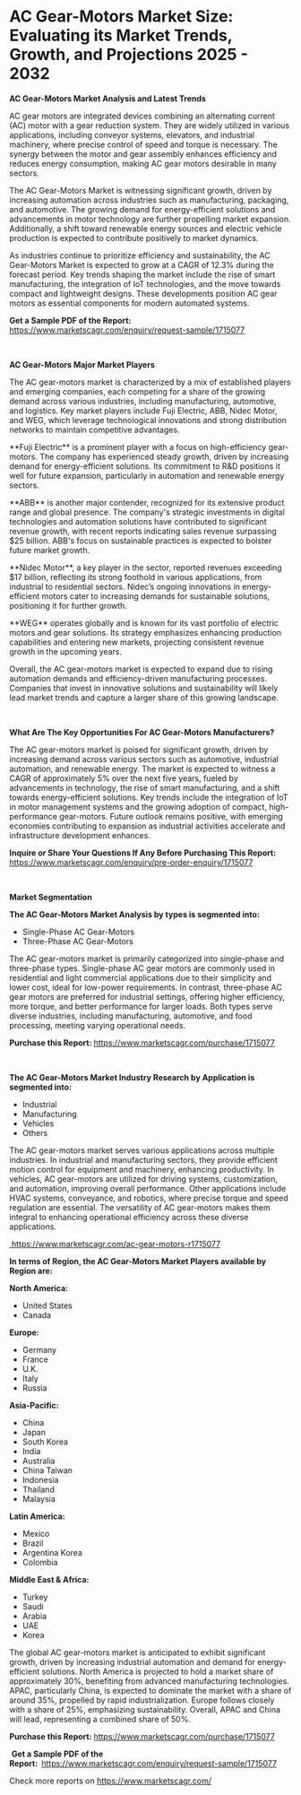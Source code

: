 <p><h1>AC Gear-Motors Market Size: Evaluating its Market Trends, Growth, and Projections 2025 - 2032</h1></p><p><strong>AC Gear-Motors Market Analysis and Latest Trends</strong></p>
<p><p>AC gear motors are integrated devices combining an alternating current (AC) motor with a gear reduction system. They are widely utilized in various applications, including conveyor systems, elevators, and industrial machinery, where precise control of speed and torque is necessary. The synergy between the motor and gear assembly enhances efficiency and reduces energy consumption, making AC gear motors desirable in many sectors.</p><p>The AC Gear-Motors Market is witnessing significant growth, driven by increasing automation across industries such as manufacturing, packaging, and automotive. The growing demand for energy-efficient solutions and advancements in motor technology are further propelling market expansion. Additionally, a shift toward renewable energy sources and electric vehicle production is expected to contribute positively to market dynamics.</p><p>As industries continue to prioritize efficiency and sustainability, the AC Gear-Motors Market is expected to grow at a CAGR of 12.3% during the forecast period. Key trends shaping the market include the rise of smart manufacturing, the integration of IoT technologies, and the move towards compact and lightweight designs. These developments position AC gear motors as essential components for modern automated systems.</p></p>
<p><strong>Get a Sample PDF of the Report:&nbsp;</strong> <a href="https://www.marketscagr.com/enquiry/request-sample/1715077?utm_campaign=1999&utm_medium=2&utm_source=Github&utm_content=ia&utm_term=11012025&utm_id=ac-gear-motors">https://www.marketscagr.com/enquiry/request-sample/1715077</a></p>
<p>&nbsp;</p>
<p><strong>AC Gear-Motors Major Market Players</strong></p>
<p><p>The AC gear-motors market is characterized by a mix of established players and emerging companies, each competing for a share of the growing demand across various industries, including manufacturing, automotive, and logistics. Key market players include Fuji Electric, ABB, Nidec Motor, and WEG, which leverage technological innovations and strong distribution networks to maintain competitive advantages.</p><p>**Fuji Electric** is a prominent player with a focus on high-efficiency gear-motors. The company has experienced steady growth, driven by increasing demand for energy-efficient solutions. Its commitment to R&D positions it well for future expansion, particularly in automation and renewable energy sectors.</p><p>**ABB** is another major contender, recognized for its extensive product range and global presence. The company's strategic investments in digital technologies and automation solutions have contributed to significant revenue growth, with recent reports indicating sales revenue surpassing $25 billion. ABB's focus on sustainable practices is expected to bolster future market growth.</p><p>**Nidec Motor**, a key player in the sector, reported revenues exceeding $17 billion, reflecting its strong foothold in various applications, from industrial to residential sectors. Nidec’s ongoing innovations in energy-efficient motors cater to increasing demands for sustainable solutions, positioning it for further growth.</p><p>**WEG** operates globally and is known for its vast portfolio of electric motors and gear solutions. Its strategy emphasizes enhancing production capabilities and entering new markets, projecting consistent revenue growth in the upcoming years.</p><p>Overall, the AC gear-motors market is expected to expand due to rising automation demands and efficiency-driven manufacturing processes. Companies that invest in innovative solutions and sustainability will likely lead market trends and capture a larger share of this growing landscape.</p></p>
<p>&nbsp;</p>
<p><strong>What Are The Key Opportunities For AC Gear-Motors Manufacturers?</strong></p>
<p><p>The AC gear-motors market is poised for significant growth, driven by increasing demand across various sectors such as automotive, industrial automation, and renewable energy. The market is expected to witness a CAGR of approximately 5% over the next five years, fueled by advancements in technology, the rise of smart manufacturing, and a shift towards energy-efficient solutions. Key trends include the integration of IoT in motor management systems and the growing adoption of compact, high-performance gear-motors. Future outlook remains positive, with emerging economies contributing to expansion as industrial activities accelerate and infrastructure development enhances.</p></p>
<p><strong>Inquire or Share Your Questions If Any Before Purchasing This Report:</strong> <a href="https://www.marketscagr.com/enquiry/pre-order-enquiry/1715077?utm_campaign=1999&utm_medium=2&utm_source=Github&utm_content=ia&utm_term=11012025&utm_id=ac-gear-motors">https://www.marketscagr.com/enquiry/pre-order-enquiry/1715077</a></p>
<p>&nbsp;</p>
<p><strong>Market Segmentation</strong></p>
<p><strong>The AC Gear-Motors Market Analysis by types is segmented into:</strong></p>
<p><ul><li>Single-Phase AC Gear-Motors</li><li>Three-Phase AC Gear-Motors</li></ul></p>
<p><p>The AC gear-motors market is primarily categorized into single-phase and three-phase types. Single-phase AC gear motors are commonly used in residential and light commercial applications due to their simplicity and lower cost, ideal for low-power requirements. In contrast, three-phase AC gear motors are preferred for industrial settings, offering higher efficiency, more torque, and better performance for larger loads. Both types serve diverse industries, including manufacturing, automotive, and food processing, meeting varying operational needs.</p></p>
<p><strong>Purchase this Report:&nbsp;</strong><a href="https://www.marketscagr.com/purchase/1715077?utm_campaign=1999&utm_medium=2&utm_source=Github&utm_content=ia&utm_term=11012025&utm_id=ac-gear-motors">https://www.marketscagr.com/purchase/1715077</a></p>
<p>&nbsp;</p>
<p><strong>The AC Gear-Motors Market Industry Research by Application is segmented into:</strong></p>
<p><ul><li>Industrial</li><li>Manufacturing</li><li>Vehicles</li><li>Others</li></ul></p>
<p><p>The AC gear-motors market serves various applications across multiple industries. In industrial and manufacturing sectors, they provide efficient motion control for equipment and machinery, enhancing productivity. In vehicles, AC gear-motors are utilized for driving systems, customization, and automation, improving overall performance. Other applications include HVAC systems, conveyance, and robotics, where precise torque and speed regulation are essential. The versatility of AC gear-motors makes them integral to enhancing operational efficiency across these diverse applications.</p></p>
<p><a href="https://www.marketscagr.com/ac-gear-motors-r1715077?utm_campaign=1999&utm_medium=2&utm_source=Github&utm_content=ia&utm_term=11012025&utm_id=ac-gear-motors">&nbsp;https://www.marketscagr.com/ac-gear-motors-r1715077</a></p>
<p><strong>In terms of Region, the AC Gear-Motors Market Players available by Region are:</strong></p>
<p>
    <p> <strong> North America: </strong>
        <ul>
            <li>United States</li>
            <li>Canada</li>
        </ul>
        </p> 
    <p> <strong> Europe: </strong>
        <ul>
            <li>Germany</li>
            <li>France</li>
            <li>U.K.</li>
            <li>Italy</li>
            <li>Russia</li>
        </ul>
        </p> 
    <p> <strong> Asia-Pacific: </strong>
        <ul>
            <li>China</li>
            <li>Japan</li>
            <li>South Korea</li>
            <li>India</li>
            <li>Australia</li>
            <li>China Taiwan</li>
            <li>Indonesia</li>
            <li>Thailand</li>
            <li>Malaysia</li>
        </ul>
        </p> 
    <p> <strong> Latin America: </strong>
        <ul>
            <li>Mexico</li>
            <li>Brazil</li>
            <li>Argentina Korea</li>
            <li>Colombia</li>
        </ul>
        </p> 
    <p> <strong> Middle East & Africa: </strong>
        <ul>
            <li>Turkey</li>
            <li>Saudi</li>
            <li>Arabia</li>
            <li>UAE</li>
            <li>Korea</li>
        </ul>
    </p>
    </p>
<p><p>The global AC gear-motors market is anticipated to exhibit significant growth, driven by increasing industrial automation and demand for energy-efficient solutions. North America is projected to hold a market share of approximately 30%, benefiting from advanced manufacturing technologies. APAC, particularly China, is expected to dominate the market with a share of around 35%, propelled by rapid industrialization. Europe follows closely with a share of 25%, emphasizing sustainability. Overall, APAC and China will lead, representing a combined share of 50%.</p></p>
<p><strong>Purchase this Report: </strong><a href="https://www.marketscagr.com/purchase/1715077?utm_campaign=1999&utm_medium=2&utm_source=Github&utm_content=ia&utm_term=11012025&utm_id=ac-gear-motors">https://www.marketscagr.com/purchase/1715077</a></p>
<p>&nbsp;<strong>Get a Sample PDF of the Report:&nbsp;&nbsp;</strong><a href="https://www.marketscagr.com/enquiry/request-sample/1715077?utm_campaign=1999&utm_medium=2&utm_source=Github&utm_content=ia&utm_term=11012025&utm_id=ac-gear-motors">https://www.marketscagr.com/enquiry/request-sample/1715077</a></p>
<p><strong></strong></p>
<p>Check more reports on <a href="https://www.marketscagr.com/?utm_campaign=1999&utm_medium=2&utm_source=Github&utm_content=ia&utm_term=11012025&utm_id=ac-gear-motors">https://www.marketscagr.com/</a></p>